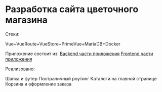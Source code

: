 <h1>Разработка сайта цветочного магазина</h1>
<p>Стеки:</p>
<span>Vue+VueRoute+VueStore+PrimeVue+MariaDB+Docker</span> 

Приложение состоит из:
<a href="https://github.com/lavrenoff/diplomgb/tree/main/backend">Backend части приложения</a>
<a href="https://github.com/lavrenoff/diplomgb/tree/main/frontend">Frontend части приложения</a>




<p>Реализовано:</p>
Шапка и футер
Постраничный роутинг
Каталоги на главной странице
Корзина и оформление заказа




